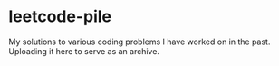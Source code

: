 # leetcode-pile
My solutions to various coding problems I have worked on in the past.
Uploading it here to serve as an archive.
